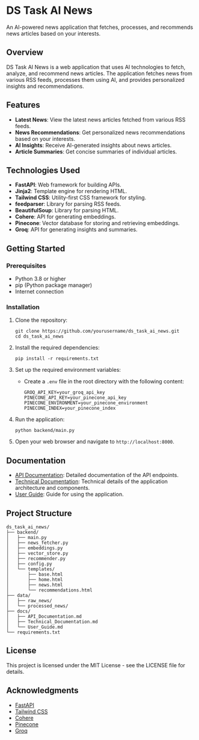 # DS Task AI News

An AI-powered news application that fetches, processes, and recommends news articles based on your interests.

## Overview

DS Task AI News is a web application that uses AI technologies to fetch, analyze, and recommend news articles. The application fetches news from various RSS feeds, processes them using AI, and provides personalized insights and recommendations.

## Features

- **Latest News**: View the latest news articles fetched from various RSS feeds.
- **News Recommendations**: Get personalized news recommendations based on your interests.
- **AI Insights**: Receive AI-generated insights about news articles.
- **Article Summaries**: Get concise summaries of individual articles.

## Technologies Used

- **FastAPI**: Web framework for building APIs.
- **Jinja2**: Template engine for rendering HTML.
- **Tailwind CSS**: Utility-first CSS framework for styling.
- **feedparser**: Library for parsing RSS feeds.
- **BeautifulSoup**: Library for parsing HTML.
- **Cohere**: API for generating embeddings.
- **Pinecone**: Vector database for storing and retrieving embeddings.
- **Groq**: API for generating insights and summaries.

## Getting Started

### Prerequisites

- Python 3.8 or higher
- pip (Python package manager)
- Internet connection

### Installation

1. Clone the repository:
   ```
   git clone https://github.com/yourusername/ds_task_ai_news.git
   cd ds_task_ai_news
   ```

2. Install the required dependencies:
   ```
   pip install -r requirements.txt
   ```

3. Set up the required environment variables:
   - Create a `.env` file in the root directory with the following content:
     ```
     GROQ_API_KEY=your_groq_api_key
     PINECONE_API_KEY=your_pinecone_api_key
     PINECONE_ENVIRONMENT=your_pinecone_environment
     PINECONE_INDEX=your_pinecone_index
     ```

4. Run the application:
   ```
   python backend/main.py
   ```

5. Open your web browser and navigate to `http://localhost:8000`.

## Documentation

- [API Documentation](docs/API_Documentation.md): Detailed documentation of the API endpoints.
- [Technical Documentation](docs/Technical_Documentation.md): Technical details of the application architecture and components.
- [User Guide](docs/User_Guide.md): Guide for using the application.

## Project Structure

```
ds_task_ai_news/
├── backend/
│   ├── main.py
│   ├── news_fetcher.py
│   ├── embeddings.py
│   ├── vector_store.py
│   ├── recommender.py
│   ├── config.py
│   └── templates/
│       ├── base.html
│       ├── home.html
│       ├── news.html
│       └── recommendations.html
├── data/
│   ├── raw_news/
│   └── processed_news/
├── docs/
│   ├── API_Documentation.md
│   ├── Technical_Documentation.md
│   └── User_Guide.md
└── requirements.txt
```

## License

This project is licensed under the MIT License - see the LICENSE file for details.

## Acknowledgments

- [FastAPI](https://fastapi.tiangolo.com/)
- [Tailwind CSS](https://tailwindcss.com/)
- [Cohere](https://cohere.ai/)
- [Pinecone](https://www.pinecone.io/)
- [Groq](https://groq.com/)

